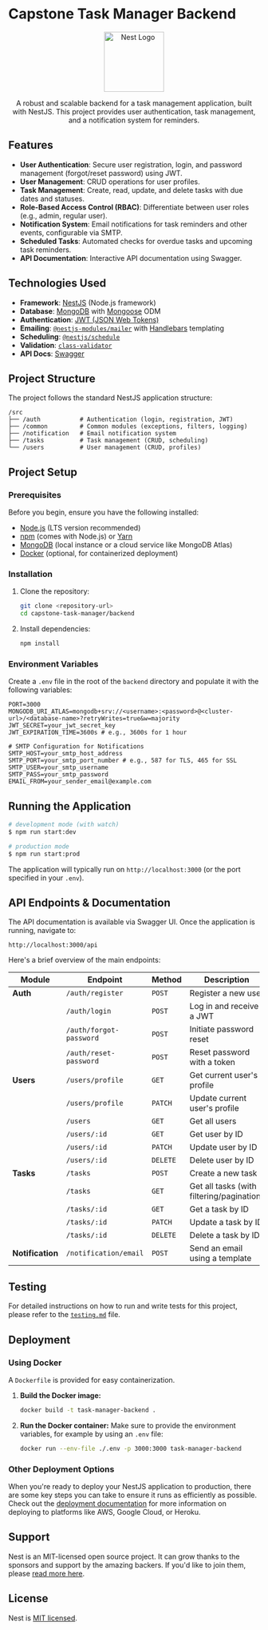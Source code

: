 # Capstone Task Manager Backend

<p align="center">
  <a href="http://nestjs.com/" target="blank"><img src="https://nestjs.com/img/logo-small.svg" width="120" alt="Nest Logo" /></a>
</p>

<p align="center">A robust and scalable backend for a task management application, built with NestJS. This project provides user authentication, task management, and a notification system for reminders.</p>

## Features

*   **User Authentication**: Secure user registration, login, and password management (forgot/reset password) using JWT.
*   **User Management**: CRUD operations for user profiles.
*   **Task Management**: Create, read, update, and delete tasks with due dates and statuses.
*   **Role-Based Access Control (RBAC)**: Differentiate between user roles (e.g., admin, regular user).
*   **Notification System**: Email notifications for task reminders and other events, configurable via SMTP.
*   **Scheduled Tasks**: Automated checks for overdue tasks and upcoming task reminders.
*   **API Documentation**: Interactive API documentation using Swagger.

## Technologies Used

*   **Framework**: [NestJS](https://nestjs.com/) (Node.js framework)
*   **Database**: [MongoDB](https://www.mongodb.com/) with [Mongoose](https://mongoosejs.com/) ODM
*   **Authentication**: [JWT (JSON Web Tokens)](https://jwt.io/)
*   **Emailing**: [`@nestjs-modules/mailer`](https://www.npmjs.com/package/@nestjs-modules/mailer) with [Handlebars](https://handlebarsjs.com/) templating
*   **Scheduling**: [`@nestjs/schedule`](https://docs.nestjs.com/techniques/task-scheduling)
*   **Validation**: [`class-validator`](https://github.com/typestack/class-validator)
*   **API Docs**: [Swagger](https://swagger.io/)

## Project Structure

The project follows the standard NestJS application structure:

```
/src
├── /auth           # Authentication (login, registration, JWT)
├── /common         # Common modules (exceptions, filters, logging)
├── /notification   # Email notification system
├── /tasks          # Task management (CRUD, scheduling)
└── /users          # User management (CRUD, profiles)
```

## Project Setup

### Prerequisites

Before you begin, ensure you have the following installed:

*   [Node.js](https://nodejs.org/en/) (LTS version recommended)
*   [npm](https://www.npmjs.com/) (comes with Node.js) or [Yarn](https://yarnpkg.com/)
*   [MongoDB](https://www.mongodb.com/try/download/community) (local instance or a cloud service like MongoDB Atlas)
*   [Docker](https://www.docker.com/get-started) (optional, for containerized deployment)

### Installation

1.  Clone the repository:
    ```bash
    git clone <repository-url>
    cd capstone-task-manager/backend
    ```
2.  Install dependencies:
    ```bash
    npm install
    ```

### Environment Variables

Create a `.env` file in the root of the `backend` directory and populate it with the following variables:

```env
PORT=3000
MONGODB_URI_ATLAS=mongodb+srv://<username>:<password>@<cluster-url>/<database-name>?retryWrites=true&w=majority
JWT_SECRET=your_jwt_secret_key
JWT_EXPIRATION_TIME=3600s # e.g., 3600s for 1 hour

# SMTP Configuration for Notifications
SMTP_HOST=your_smtp_host_address
SMTP_PORT=your_smtp_port_number # e.g., 587 for TLS, 465 for SSL
SMTP_USER=your_smtp_username
SMTP_PASS=your_smtp_password
EMAIL_FROM=your_sender_email@example.com
```

## Running the Application

```bash
# development mode (with watch)
$ npm run start:dev

# production mode
$ npm run start:prod
```

The application will typically run on `http://localhost:3000` (or the port specified in your `.env`).

## API Endpoints & Documentation

The API documentation is available via Swagger UI. Once the application is running, navigate to:

`http://localhost:3000/api`

Here's a brief overview of the main endpoints:

| Module        | Endpoint                   | Method | Description                                | Authentication |
|---------------|----------------------------|--------|--------------------------------------------|----------------|
| **Auth**      | `/auth/register`           | `POST` | Register a new user                        | Public         |
|               | `/auth/login`              | `POST` | Log in and receive a JWT                   | Public         |
|               | `/auth/forgot-password`    | `POST` | Initiate password reset                    | Public         |
|               | `/auth/reset-password`     | `POST` | Reset password with a token                | Public         |
| **Users**     | `/users/profile`           | `GET`  | Get current user's profile                | JWT Required   |
|               | `/users/profile`           | `PATCH`| Update current user's profile             | JWT Required   |
|               | `/users`                   | `GET`  | Get all users                              | Admin Only     |
|               | `/users/:id`               | `GET`  | Get user by ID                             | Admin Only     |
|               | `/users/:id`               | `PATCH`| Update user by ID                          | Admin Only     |
|               | `/users/:id`               | `DELETE`| Delete user by ID                          | Admin Only     |
| **Tasks**     | `/tasks`                   | `POST` | Create a new task                          | JWT Required   |
|               | `/tasks`                   | `GET`  | Get all tasks (with filtering/pagination)| JWT Required   |
|               | `/tasks/:id`               | `GET`  | Get a task by ID                           | JWT Required   |
|               | `/tasks/:id`               | `PATCH`| Update a task by ID                        | JWT Required   |
|               | `/tasks/:id`               | `DELETE`| Delete a task by ID                        | JWT Required   |
| **Notification**| `/notification/email`      | `POST` | Send an email using a template             | Public         |


## Testing

For detailed instructions on how to run and write tests for this project, please refer to the [`testing.md`](./testing.md) file.

## Deployment

### Using Docker

A `Dockerfile` is provided for easy containerization.

1.  **Build the Docker image:**
    ```bash
    docker build -t task-manager-backend .
    ```

2.  **Run the Docker container:**
    Make sure to provide the environment variables, for example by using an `.env` file:
    ```bash
    docker run --env-file ./.env -p 3000:3000 task-manager-backend
    ```

### Other Deployment Options

When you're ready to deploy your NestJS application to production, there are some key steps you can take to ensure it runs as efficiently as possible. Check out the [deployment documentation](https://docs.nestjs.com/deployment) for more information on deploying to platforms like AWS, Google Cloud, or Heroku.

## Support

Nest is an MIT-licensed open source project. It can grow thanks to the sponsors and support by the amazing backers. If you'd like to join them, please [read more here](https://docs.nestjs.com/support).

## License

Nest is [MIT licensed](https://github.com/nestjs/nest/blob/master/LICENSE).
